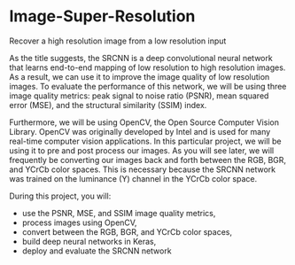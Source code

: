# Image-Super-Resolution
Recover a high resolution image from a low resolution input

As the title suggests, the SRCNN is a deep convolutional neural network that learns end-to-end mapping of low resolution to high resolution images. As a result, we can use it to improve the image quality of low resolution images. To evaluate the performance of this network, we will be using three image quality metrics: peak signal to noise ratio (PSNR), mean squared error (MSE), and the structural similarity (SSIM) index.

Furthermore, we will be using OpenCV, the Open Source Computer Vision Library. OpenCV was originally developed by Intel and is used for many real-time computer vision applications. In this particular project, we will be using it to pre and post process our images. As you will see later, we will frequently be converting our images back and forth between the RGB, BGR, and YCrCb color spaces. This is necessary because the SRCNN network was trained on the luminance (Y) channel in the YCrCb color space.

During this project, you will:

- use the PSNR, MSE, and SSIM image quality metrics,
- process images using OpenCV,
- convert between the RGB, BGR, and YCrCb color spaces,
- build deep neural networks in Keras,
- deploy and evaluate the SRCNN network
